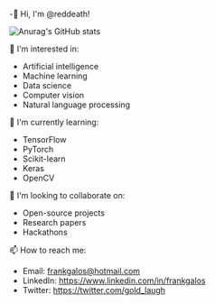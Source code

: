 -👋 Hi, I'm @reddeath!


![Anurag's GitHub stats](https://github-readme-stats.vercel.app/api?username=reddeath1&theme=dark&show_icons=true)


👀 I'm interested in:
* Artificial intelligence
* Machine learning
* Data science
* Computer vision
* Natural language processing

🌱 I'm currently learning:
* TensorFlow
* PyTorch
* Scikit-learn
* Keras
* OpenCV

💞️ I'm looking to collaborate on:
* Open-source projects
* Research papers
* Hackathons

📫 How to reach me:
* Email: frankgalos@hotmail.com
* LinkedIn: https://www.linkedin.com/in/frankgalos
* Twitter: https://twitter.com/gold_laugh
